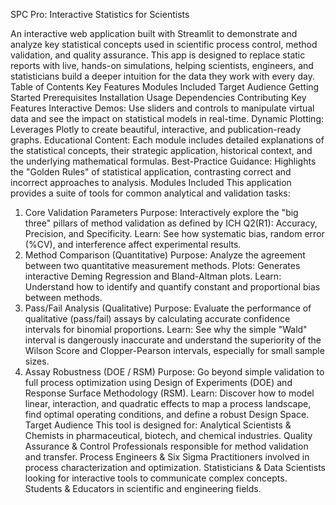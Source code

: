 SPC Pro: Interactive Statistics for Scientists

An interactive web application built with Streamlit to demonstrate and analyze key statistical concepts used in scientific process control, method validation, and quality assurance. This app is designed to replace static reports with live, hands-on simulations, helping scientists, engineers, and statisticians build a deeper intuition for the data they work with every day.
Table of Contents
Key Features
Modules Included
Target Audience
Getting Started
Prerequisites
Installation
Usage
Dependencies
Contributing
Key Features
Interactive Demos: Use sliders and controls to manipulate virtual data and see the impact on statistical models in real-time.
Dynamic Plotting: Leverages Plotly to create beautiful, interactive, and publication-ready graphs.
Educational Content: Each module includes detailed explanations of the statistical concepts, their strategic application, historical context, and the underlying mathematical formulas.
Best-Practice Guidance: Highlights the "Golden Rules" of statistical application, contrasting correct and incorrect approaches to analysis.
Modules Included
This application provides a suite of tools for common analytical and validation tasks:
1. Core Validation Parameters
Purpose: Interactively explore the "big three" pillars of method validation as defined by ICH Q2(R1): Accuracy, Precision, and Specificity.
Learn: See how systematic bias, random error (%CV), and interference affect experimental results.
2. Method Comparison (Quantitative)
Purpose: Analyze the agreement between two quantitative measurement methods.
Plots: Generates interactive Deming Regression and Bland-Altman plots.
Learn: Understand how to identify and quantify constant and proportional bias between methods.
3. Pass/Fail Analysis (Qualitative)
Purpose: Evaluate the performance of qualitative (pass/fail) assays by calculating accurate confidence intervals for binomial proportions.
Learn: See why the simple "Wald" interval is dangerously inaccurate and understand the superiority of the Wilson Score and Clopper-Pearson intervals, especially for small sample sizes.
4. Assay Robustness (DOE / RSM)
Purpose: Go beyond simple validation to full process optimization using Design of Experiments (DOE) and Response Surface Methodology (RSM).
Learn: Discover how to model linear, interaction, and quadratic effects to map a process landscape, find optimal operating conditions, and define a robust Design Space.
Target Audience
This tool is designed for:
Analytical Scientists & Chemists in pharmaceutical, biotech, and chemical industries.
Quality Assurance & Control Professionals responsible for method validation and transfer.
Process Engineers & Six Sigma Practitioners involved in process characterization and optimization.
Statisticians & Data Scientists looking for interactive tools to communicate complex concepts.
Students & Educators in scientific and engineering fields.
